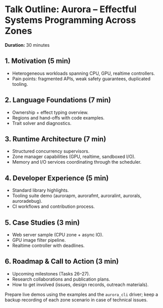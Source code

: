 # Talk Outline: Aurora – Effectful Systems Programming Across Zones

**Duration:** 30 minutes

## 1. Motivation (5 min)
- Heterogeneous workloads spanning CPU, GPU, realtime controllers.
- Pain points: fragmented APIs, weak safety guarantees, duplicated tooling.

## 2. Language Foundations (7 min)
- Ownership + effect typing overview.
- Regions and hand-offs with code examples.
- Trait solver and diagnostics.

## 3. Runtime Architecture (7 min)
- Structured concurrency supervisors.
- Zone manager capabilities (GPU, realtime, sandboxed I/O).
- Memory and I/O services coordinating through the scheduler.

## 4. Developer Experience (5 min)
- Standard library highlights.
- Tooling suite demo (aurorapm, aurorafmt, auroralint, aurorals, auroradebug).
- CI workflows and contribution process.

## 5. Case Studies (3 min)
- Web server sample (CPU zone + async IO).
- GPU image filter pipeline.
- Realtime controller with deadlines.

## 6. Roadmap & Call to Action (3 min)
- Upcoming milestones (Tasks 26–27).
- Research collaborations and publication plans.
- How to get involved (issues, design records, outreach materials).

Prepare live demos using the examples and the `aurora_cli` driver; keep a backup
recording of each zone scenario in case of technical issues.
